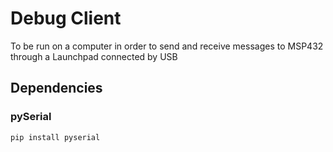 # Debug Client
 
To be run on a computer in order to send and receive messages to MSP432 through a Launchpad connected by USB
 
## Dependencies
 
### pySerial
 
`pip install pyserial`